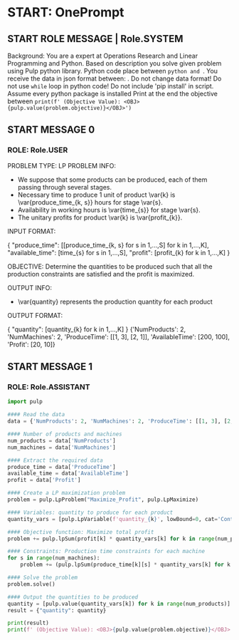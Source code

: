 # START: OnePrompt 
## START ROLE MESSAGE | Role.SYSTEM 
Background: You are a expert at Operations Research and Linear Programming and Python. Based on description you solve given problem using Pulp python library. Python code place between ```python and ```. You receive the data in json format between: <DATA></DATA>. Do not change data format! Do not use `while` loop in python code! Do not include 'pip install' in script. Assume every python package is installed Print at the end the objective between <OBJ></OBJ> `print(f' (Objective Value): <OBJ>{pulp.value(problem.objective)}</OBJ>')`  
## START MESSAGE 0 
### ROLE: Role.USER
<DESCRIPTION>
PROBLEM TYPE: LP
PROBLEM INFO:

- We suppose that some products can be produced, each of them passing through several stages.
- Necessary time to produce 1 unit of product \var{k} is \var{produce_time_{k, s}} hours for stage \var{s}.
- Availability in working hours is \var{time_{s}} for stage \var{s}. 
- The unitary profits for product \var{k} is \var{profit_{k}}.

INPUT FORMAT:

{
	"produce_time": [[produce_time_{k, s} for s in 1,...,S] for k in 1,...,K],
	"available_time": [time_{s} for s in 1,...,S],
	"profit": [profit_{k} for k in 1,...,K]
}


OBJECTIVE: Determine the quantities to be produced such that all the production constraints are satisfied and the profit is maximized.

OUTPUT INFO:

- \var{quantity} represents the production quantity for each product

OUTPUT FORMAT:

{
	"quantity": [quantity_{k} for k in 1,...,K]
}
</DESCRIPTION>
<DATA>
{'NumProducts': 2, 'NumMachines': 2, 'ProduceTime': [[1, 3], [2, 1]], 'AvailableTime': [200, 100], 'Profit': [20, 10]}</DATA>


## START MESSAGE 1 
### ROLE: Role.ASSISTANT
```python
import pulp

#### Read the data
data = {'NumProducts': 2, 'NumMachines': 2, 'ProduceTime': [[1, 3], [2, 1]], 'AvailableTime': [200, 100], 'Profit': [20, 10]}

#### Number of products and machines
num_products = data['NumProducts']
num_machines = data['NumMachines']

#### Extract the required data
produce_time = data['ProduceTime']
available_time = data['AvailableTime']
profit = data['Profit']

#### Create a LP maximization problem
problem = pulp.LpProblem("Maximize_Profit", pulp.LpMaximize)

#### Variables: quantity to produce for each product
quantity_vars = [pulp.LpVariable(f'quantity_{k}', lowBound=0, cat='Continuous') for k in range(num_products)]

#### Objective function: Maximize total profit
problem += pulp.lpSum(profit[k] * quantity_vars[k] for k in range(num_products)), "Total_Profit"

#### Constraints: Production time constraints for each machine
for s in range(num_machines):
    problem += (pulp.lpSum(produce_time[k][s] * quantity_vars[k] for k in range(num_products)) <= available_time[s]), f'Constraint_Machine_{s}'

#### Solve the problem
problem.solve()

#### Output the quantities to be produced
quantity = [pulp.value(quantity_vars[k]) for k in range(num_products)]
result = {"quantity": quantity}

print(result)
print(f' (Objective Value): <OBJ>{pulp.value(problem.objective)}</OBJ>')
```

